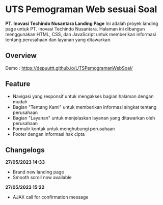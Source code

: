 # UTS Pemograman Web sesuai Soal

**PT. Inovasi Techindo Nusantara Landing Page**
Ini adalah proyek landing page untuk PT. Inovasi Techindo Nusantara. Halaman ini dibangun menggunakan HTML, CSS, dan JavaScript untuk memberikan informasi tentang perusahaan dan layanan yang ditawarkan.

## Overview

Demo : https://depuuttt.github.io/UTSPemogramanWebSoal/

## Feature

- Navigasi yang responsif untuk mengakses bagian halaman dengan mudah
- Bagian "Tentang Kami" untuk memberikan informasi singkat tentang perusahaan
- Bagian "Layanan" untuk menjelaskan layanan yang ditawarkan oleh perusahaan
- Formulir kontak untuk menghubungi perusahaan
- Footer dengan informasi hak cipta

## Changelogs

**27/05/2023 14:33**

- Brand new landing page
- Smooth scroll now available

**27/05/2023 15:22**

- AJAX call for confirmation message
